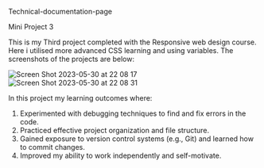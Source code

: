 Technical-documentation-page

Mini Project 3

This is my Third project completed with the Responsive web design course. Here i utilised more advanced CSS learning and using variables.
The screenshots of the projects are below:

![Screen Shot 2023-05-30 at 22 08 17](https://github.com/NasraHussein3/Technical-documentation-page/assets/131040199/597abab9-7148-4e97-aa99-6785d513df88)
![Screen Shot 2023-05-30 at 22 08 31](https://github.com/NasraHussein3/Technical-documentation-page/assets/131040199/44716adf-e661-48c3-8910-8520368fd3e9)

In this project my learning outcomes where:
1. Experimented with debugging techniques to find and fix errors in the code.
2. Practiced effective project organization and file structure.
3. Gained exposure to version control systems (e.g., Git) and learned how to commit changes.
4. Improved my ability to work independently and self-motivate.
